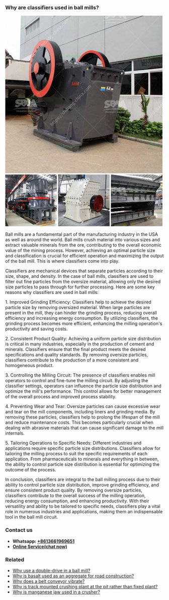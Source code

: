 <h3>Why are classifiers used in ball mills?</h3><img src='1701742463.jpg' alt=''><p>Ball mills are a fundamental part of the manufacturing industry in the USA as well as around the world. Ball mills crush material into various sizes and extract valuable minerals from the ore, contributing to the overall economic value of the mining process. However, achieving an optimal particle size and classification is crucial for efficient operation and maximizing the output of the ball mill. This is where classifiers come into play.</p><p>Classifiers are mechanical devices that separate particles according to their size, shape, and density. In the case of ball mills, classifiers are used to filter out fine particles from the oversize material, allowing only the desired size particles to pass through for further processing. Here are some key reasons why classifiers are used in ball mills:</p><p>1. Improved Grinding Efficiency: Classifiers help to achieve the desired particle size by removing oversized material. When large particles are present in the mill, they can hinder the grinding process, reducing overall efficiency and increasing energy consumption. By utilizing classifiers, the grinding process becomes more efficient, enhancing the milling operation's productivity and saving costs.</p><p>2. Consistent Product Quality: Achieving a uniform particle size distribution is critical in many industries, especially in the production of cement and minerals. Classifiers ensure that the final product meets the desired specifications and quality standards. By removing oversize particles, classifiers contribute to the production of a more consistent and homogeneous product.</p><p>3. Controlling the Milling Circuit: The presence of classifiers enables mill operators to control and fine-tune the milling circuit. By adjusting the classifier settings, operators can influence the particle size distribution and optimize the mill's performance. This control allows for better management of the overall process and improved process stability.</p><p>4. Preventing Wear and Tear: Oversize particles can cause excessive wear and tear on the mill components, including liners and grinding media. By removing these particles, classifiers help to prolong the lifespan of the mill and reduce maintenance costs. This becomes particularly crucial when dealing with abrasive materials that can cause significant damage to the mill internals.</p><p>5. Tailoring Operations to Specific Needs: Different industries and applications require specific particle size distributions. Classifiers allow for tailoring the milling process to suit the specific requirements of each application. From pharmaceuticals to minerals and everything in between, the ability to control particle size distribution is essential for optimizing the outcome of the process.</p><p>In conclusion, classifiers are integral to the ball milling process due to their ability to control particle size distribution, improve grinding efficiency, and ensure consistent product quality. By removing oversize particles, classifiers contribute to the overall success of the milling operation, reducing energy consumption, and enhancing productivity. With their versatility and ability to be tailored to specific needs, classifiers play a vital role in numerous industries and applications, making them an indispensable tool in the ball mill circuit.</p><h3>Contact us</h3><ul><li><strong>Whatsapp:&nbsp;<a href="https://wa.me/8613661969651">+8613661969651</a></strong></li><li><a href="https://swt.shibang-china.com/?git&amp;zhl&amp;Why are classifiers used in ball mills"><strong>Online Service(chat now)</strong></a></li></ul><h3>Related</h3><ul><li><a href='Why use a doubledrive in a ball mill.md'>Why use a double-drive in a ball mill?</a></li><li><a href='Why is basalt used as an aggregate for road construction.md'>Why is basalt used as an aggregate for road construction?</a></li><li><a href='Why does a belt conveyor vibrate.md'>Why does a belt conveyor vibrate?</a></li><li><a href='Why is track mounted crushing plant at the pit rather than fixed plant.md'>Why is track mounted crushing plant at the pit rather than fixed plant?</a></li><li><a href='Why is manganese jaw used in a crusher.md'>Why is manganese jaw used in a crusher?</a></li></ul>